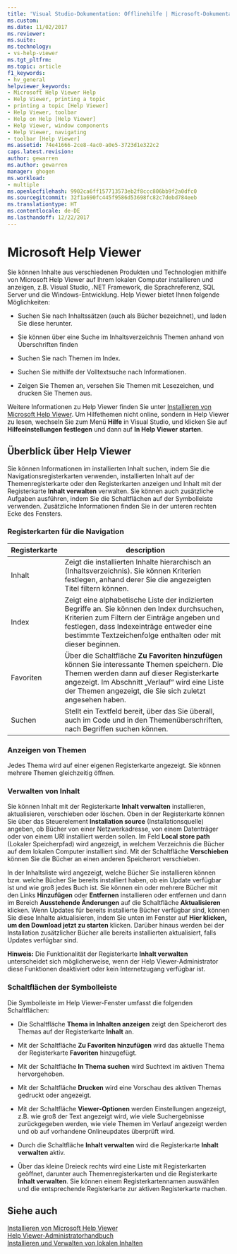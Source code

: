 ```yaml
---
title: 'Visual Studio-Dokumentation: Offlinehilfe | Microsoft-Dokumentation'
ms.custom: 
ms.date: 11/02/2017
ms.reviewer: 
ms.suite: 
ms.technology:
- vs-help-viewer
ms.tgt_pltfrm: 
ms.topic: article
f1_keywords:
- hv_general
helpviewer_keywords:
- Microsoft Help Viewer Help
- Help Viewer, printing a topic
- printing a topic [Help Viewer]
- Help Viewer, toolbar
- Help on Help [Help Viewer]
- Help Viewer, window components
- Help Viewer, navigating
- toolbar [Help Viewer]
ms.assetid: 74e41666-2ce8-4ac0-a0e5-3723d1e322c2
caps.latest.revision: 
author: gewarren
ms.author: gewarren
manager: ghogen
ms.workload:
- multiple
ms.openlocfilehash: 9902ca6ff157713573eb2f8ccc806bb9f2a0dfc0
ms.sourcegitcommit: 32f1a690fc445f9586d53698fc82c7debd784eeb
ms.translationtype: HT
ms.contentlocale: de-DE
ms.lasthandoff: 12/22/2017
---
```

# <a name="microsoft-help-viewer"></a>Microsoft Help Viewer
Sie können Inhalte aus verschiedenen Produkten und Technologien mithilfe von Microsoft Help Viewer auf Ihrem lokalen Computer installieren und anzeigen, z.B. Visual Studio, .NET Framework, die Sprachreferenz, SQL Server und die Windows-Entwicklung. Help Viewer bietet Ihnen folgende Möglichkeiten:  

-   Suchen Sie nach Inhaltssätzen (auch als Bücher bezeichnet), und laden Sie diese herunter.  

-   Sie können über eine Suche im Inhaltsverzeichnis Themen anhand von Überschriften finden  

-   Suchen Sie nach Themen im Index.  

-   Suchen Sie mithilfe der Volltextsuche nach Informationen.  

-   Zeigen Sie Themen an, versehen Sie Themen mit Lesezeichen, und drucken Sie Themen aus.

Weitere Informationen zu Help Viewer finden Sie unter [Installieren von Microsoft Help Viewer](../ide/microsoft-help-viewer-installation.md). Um Hilfethemen nicht online, sondern in Help Viewer zu lesen, wechseln Sie zum Menü **Hilfe** in Visual Studio, und klicken Sie auf **Hilfeeinstellungen festlegen** und dann auf **In Help Viewer starten**.

## <a name="help-viewer-tour"></a>Überblick über Help Viewer
Sie können Informationen im installierten Inhalt suchen, indem Sie die Navigationsregisterkarten verwenden, installierten Inhalt auf der Themenregisterkarte oder den Registerkarten anzeigen und Inhalt mit der Registerkarte **Inhalt verwalten** verwalten. Sie können auch zusätzliche Aufgaben ausführen, indem Sie die Schaltflächen auf der Symbolleiste verwenden. Zusätzliche Informationen finden Sie in der unteren rechten Ecke des Fensters.

### <a name="navigation-tabs"></a>Registerkarten für die Navigation

|Registerkarte|description|
|---|-----------|
|Inhalt|Zeigt die installierten Inhalte hierarchisch an (Inhaltsverzeichnis). Sie können Kriterien festlegen, anhand derer Sie die angezeigten Titel filtern können.|
|Index|Zeigt eine alphabetische Liste der indizierten Begriffe an. Sie können den Index durchsuchen, Kriterien zum Filtern der Einträge angeben und festlegen, dass Indexeinträge entweder eine bestimmte Textzeichenfolge enthalten oder mit dieser beginnen.|
|Favoriten|Über die Schaltfläche **Zu Favoriten hinzufügen** können Sie interessante Themen speichern. Die Themen werden dann auf dieser Registerkarte angezeigt. Im Abschnitt „Verlauf“ wird eine Liste der Themen angezeigt, die Sie sich zuletzt angesehen haben.|
|Suchen|Stellt ein Textfeld bereit, über das Sie überall, auch im Code und in den Themenüberschriften, nach Begriffen suchen können.|

### <a name="viewing-topics"></a>Anzeigen von Themen
Jedes Thema wird auf einer eigenen Registerkarte angezeigt. Sie können mehrere Themen gleichzeitig öffnen.

### <a name="managing-content"></a>Verwalten von Inhalt
Sie können Inhalt mit der Registerkarte **Inhalt verwalten** installieren, aktualisieren, verschieben oder löschen. Oben in der Registerkarte können Sie über das Steuerelement **Installation source** (Installationsquelle) angeben, ob Bücher von einer Netzwerkadresse, von einem Datenträger oder von einem URI installiert werden sollen. Im Feld **Local store path** (Lokaler Speicherpfad) wird angezeigt, in welchem Verzeichnis die Bücher auf dem lokalen Computer installiert sind. Mit der Schaltfläche **Verschieben** können Sie die Bücher an einen anderen Speicherort verschieben.

In der Inhaltsliste wird angezeigt, welche Bücher Sie installieren können bzw. welche Bücher Sie bereits installiert haben, ob ein Update verfügbar ist und wie groß jedes Buch ist. Sie können ein oder mehrere Bücher mit den Links **Hinzufügen** oder **Entfernen** installieren oder entfernen und dann im Bereich **Ausstehende Änderungen** auf die Schaltfläche **Aktualisieren** klicken. Wenn Updates für bereits installierte Bücher verfügbar sind, können Sie diese Inhalte aktualisieren, indem Sie unten im Fenster auf **Hier klicken, um den Download jetzt zu starten** klicken. Darüber hinaus werden bei der Installation zusätzlicher Bücher alle bereits installierten aktualisiert, falls Updates verfügbar sind.

**Hinweis:** Die Funktionalität der Registerkarte **Inhalt verwalten** unterscheidet sich möglicherweise, wenn der Help Viewer-Administrator diese Funktionen deaktiviert oder kein Internetzugang verfügbar ist.

### <a name="toolbar-buttons"></a>Schaltflächen der Symbolleiste
Die Symbolleiste im Help Viewer-Fenster umfasst die folgenden Schaltflächen:  

-   Die Schaltfläche **Thema in Inhalten anzeigen** zeigt den Speicherort des Themas auf der Registerkarte **Inhalt** an.  

-   Mit der Schaltfläche **Zu Favoriten hinzufügen** wird das aktuelle Thema der Registerkarte **Favoriten** hinzugefügt.  

-   Mit der Schaltfläche **In Thema suchen** wird Suchtext im aktiven Thema hervorgehoben.  

-   Mit der Schaltfläche **Drucken** wird eine Vorschau des aktiven Themas gedruckt oder angezeigt.  

-   Mit der Schaltfläche **Viewer-Optionen** werden Einstellungen angezeigt, z.B. wie groß der Text angezeigt wird, wie viele Suchergebnisse zurückgegeben werden, wie viele Themen im Verlauf angezeigt werden und ob auf vorhandene Onlineupdates überprüft wird.  

-   Durch die Schaltfläche **Inhalt verwalten** wird die Registerkarte **Inhalt verwalten** aktiv.  

-   Über das kleine Dreieck rechts wird eine Liste mit Registerkarten geöffnet, darunter auch Themenregisterkarten und die Registerkarte **Inhalt verwalten**. Sie können einem Registerkartennamen auswählen und die entsprechende Registerkarte zur aktiven Registerkarte machen. 

## <a name="see-also"></a>Siehe auch
[Installieren von Microsoft Help Viewer](../ide/microsoft-help-viewer-installation.md)  
[Help Viewer-Administratorhandbuch](../ide/help-viewer-administrator-guide.md)  
[Installieren und Verwalten von lokalen Inhalten](../ide/install-and-manage-local-content.md)

